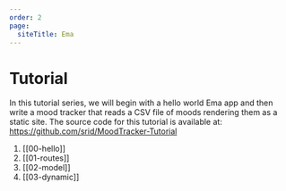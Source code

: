```yaml
---
order: 2
page:
  siteTitle: Ema
---
```


# Tutorial

In this tutorial series, we will begin with a hello world Ema app and then write a mood tracker that reads a CSV file of moods rendering them as a static site. The source code for this tutorial is available at: https://github.com/srid/MoodTracker-Tutorial

1. [[00-hello]]
2. [[01-routes]]
3. [[02-model]]
4. [[03-dynamic]]
